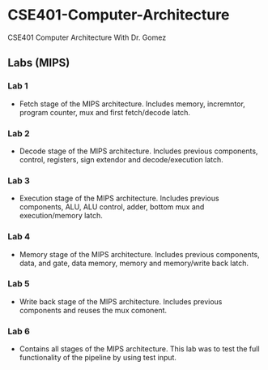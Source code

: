 # CSE401-Computer-Architecture
CSE401 Computer Architecture
With Dr. Gomez

## Labs (MIPS)

### Lab 1
* Fetch stage of the MIPS architecture. Includes memory, incremntor, 
program counter, mux and first fetch/decode latch. 

### Lab 2
* Decode stage of the MIPS architecture. Includes previous components,
control, registers, sign extendor and decode/execution latch. 

### Lab 3
* Execution stage of the MIPS architecture. Includes previous components,
ALU, ALU control, adder, bottom mux and execution/memory latch.

### Lab 4
* Memory stage of the MIPS architecture. Includes previous components,
data, and gate, data memory, memory and memory/write back latch.

### Lab 5
* Write back stage of the MIPS architecture. Includes previous components and
reuses the mux comonent.

### Lab 6
* Contains all stages of the MIPS architecture. This lab was to test the
full functionality of the pipeline by using test input.

